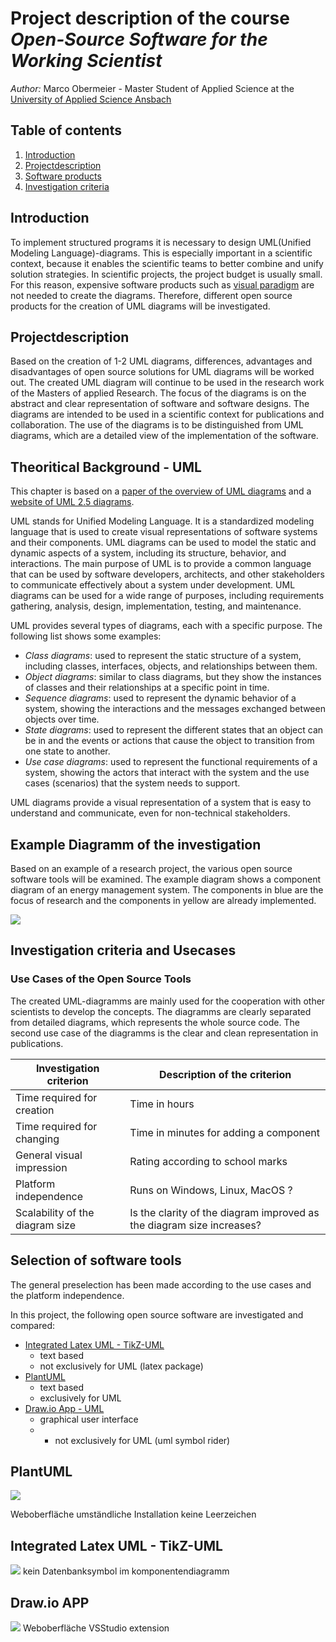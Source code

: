 # Project description of the course *Open-Source Software for the Working Scientist*
*Author:* Marco Obermeier - Master Student of Applied Science at the [University of Applied Science Ansbach](https://www.hs-ansbach.de/en/home/) 

## Table of contents

1. [Introduction](#introduction)
1. [Projectdescription](#Projectdescription)
1. [Software products](#software-products)
1. [Investigation criteria](#Investigation-criteria)



## Introduction
	
To implement structured programs it is necessary to design UML(Unified Modeling Language)-diagrams. 
This is especially important in a scientific context, because it enables the scientific teams to better combine and unify solution strategies.
In scientific projects, the project budget is usually small. For this reason, expensive software products such as [visual paradigm](https://www.visual-paradigm.com/) are not needed to create the diagrams. Therefore, different open source products for the creation of UML diagrams will be investigated.
	
	
## Projectdescription
	
Based on the creation of 1-2 UML diagrams, differences, advantages and disadvantages of open source solutions for UML diagrams will be worked out.
The created UML diagram will continue to be used in the research work of the Masters of applied Research. 
The focus of the diagrams is on the abstract and clear representation of software and software designs. The diagrams are intended to be used in a scientific context for publications and collaboration. The use of the diagrams is to be distinguished from UML diagrams, which are a detailed view of the implementation of the software.


## Theoritical Background - UML

This chapter is based on a [paper of the overview of UML diagrams](https://doi.org/10.1075/idj.11.2.07akk) and a [website of UML 2.5 diagrams](https://www.uml-diagrams.org/uml-25-diagrams.html).

UML stands for Unified Modeling Language. It is a standardized modeling language that is used to create visual representations of software systems and their components. UML diagrams can be used to model the static and dynamic aspects of a system, including its structure, behavior, and interactions. The main purpose of UML is to provide a common language that can be used by software developers, architects, and other stakeholders to communicate effectively about a system under development. UML diagrams can be used for a wide range of purposes, including requirements gathering, analysis, design, implementation, testing, and maintenance.

UML provides several types of diagrams, each with a specific purpose. The following list shows some examples:

- *Class diagrams*: used to represent the static structure of a system, including classes, interfaces, objects, and relationships between them.
- *Object diagrams*: similar to class diagrams, but they show the instances of classes and their relationships at a specific point in time.
- *Sequence diagrams*: used to represent the dynamic behavior of a system, showing the interactions and the messages exchanged between objects over time.
- *State diagrams*: used to represent the different states that an object can be in and the events or actions that cause the object to transition from one state to another.
- *Use case diagrams*: used to represent the functional requirements of a system, showing the actors that interact with the system and the use cases (scenarios) that the system needs to support.
  
UML diagrams provide a visual representation of a system that is easy to understand and communicate, even for non-technical stakeholders.


	
## Example Diagramm of the investigation
Based on an example of a research project, the various open source software tools will be examined. 
The example diagram shows a component diagram of an energy management system. The components in blue are the focus of research and the components in yellow are already implemented.

![](Diagramms/Hand/uml.PNG)
	
## Investigation criteria and Usecases

### Use Cases of the Open Source Tools
The created UML-diagramms are mainly used for the cooperation with other scientists to develop the
concepts. The diagramms are clearly separated from detailed diagrams, which represents the whole source code. The second use case of the diagramms is the clear and clean representation in publications.

Investigation criterion | Description of the criterion
-------- | -------- 
Time required for creation   | Time in hours 
Time required for changing   | Time in minutes for adding a component
General visual impression | Rating according to school marks
Platform independence | Runs on Windows, Linux, MacOS ?
Scalability of the diagram size | Is the clarity of the diagram improved as the diagram size increases?


## Selection of software tools

The general preselection has been made according to the use cases and the platform independence.
	
In this project, the following open source software are investigated and compared:
- [Integrated Latex UML - TikZ-UML](https://perso.ensta-paris.fr/~kielbasi/tikzuml/index.php)
  - text based
  - not exclusively for UML (latex package)
- [PlantUML](https://plantuml.com/de/)
  - text based
  - exclusively for UML
- [Draw.io App - UML](https://drawio-app.com/uml-diagrams/)
  - graphical user interface
  - - not exclusively for UML (uml symbol rider)


## PlantUML


![](Diagramms/PlantUML/overview.png)

Weboberfläche
umständliche Installation
keine Leerzeichen


## Integrated Latex UML - TikZ-UML

![](Diagramms/Tikz-Latex-UML/uml.PNG)
kein Datenbanksymbol im komponentendiagramm

## Draw.io APP
![](Diagramms/DrawIO/uml.png)
Weboberfläche
VSStudio extension


	